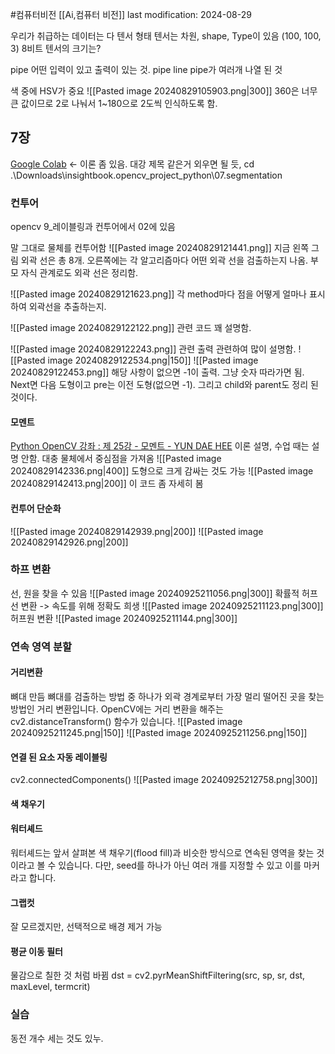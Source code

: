 #컴퓨터비전 
[[Ai,컴퓨터 비전]]
last modification: 2024-08-29

우리가 취급하는 데이터는 다 텐서 형태
텐서는 차원, shape, Type이 있음
(100, 100, 3) 8비트 텐서의 크기는?

pipe
어떤 입력이 있고 출력이 있는 것.
pipe line
pipe가 여러개 나열 된 것

색 중에 HSV가 중요
![[Pasted image 20240829105903.png|300]]
360은 너무 큰 값이므로 2로 나눠서 1~180으로 2도씩 인식하도록 함.

## 7장
[Google Colab](https://colab.research.google.com/drive/1KGWP7MCKDigQVAU_4pGfJrzDT0gt0oTT#scrollTo=rsdljxNUS3XJ) <- 이론 좀 있음. 대강 제목 같은거 외우면 될 듯,
 cd .\Downloads\insightbook.opencv_project_python\07.segmentation
### 컨투어
opencv 9_레이블링과 컨투어에서 02에 있음

말 그대로 물체를 컨투어함
![[Pasted image 20240829121441.png]]
지금 왼쪽 그림 외곽 선은 총 8개.
오른쪽에는 각 알고리즘마다 어떤 외곽 선을 검출하는지 나옴.
부모 자식 관계로도 외곽 선은 정리함.

![[Pasted image 20240829121623.png]]
각 method마다 점을 어떻게 얼마나 표시하여 외곽선을 추출하는지.

![[Pasted image 20240829122122.png]]
관련 코드 꽤 설명함.

![[Pasted image 20240829122243.png]]
관련 출력 관련하여 많이 설명함.
![[Pasted image 20240829122534.png|150]]
![[Pasted image 20240829122453.png]]
해당 사항이 없으면 -1이 출력. 그냥 숫자 따라가면 됨. Next면 다음 도형이고 pre는 이전 도형(없으면 -1). 그리고 child와 parent도 정리 된 것이다.

#### 모멘트
[Python OpenCV 강좌 : 제 25강 - 모멘트 - YUN DAE HEE](https://076923.github.io/posts/Python-opencv-25/) 이론 설명, 수업 때는 설명 안함.
대충 물체에서 중심점을 가져옴
![[Pasted image 20240829142336.png|400]]
도형으로 크게 감싸는 것도 가능
![[Pasted image 20240829142413.png|200]]
이 코드 좀 자세히 봄

#### 컨투어 단순화
![[Pasted image 20240829142939.png|200]]
![[Pasted image 20240829142926.png|200]]

### 하프 변환
선, 원을 찾을 수 있음
![[Pasted image 20240925211056.png|300]]
확률적 허프 선 변환 -> 속도를 위해 정확도 희생
![[Pasted image 20240925211123.png|300]]
허프원 변환
![[Pasted image 20240925211144.png|300]]
### 연속 영역 분할
#### 거리변환
뼈대 만듬
뼈대를 검출하는 방법 중 하나가 외곽 경계로부터 가장 멀리 떨어진 곳을 찾는 방법인 거리 변환입니다.
OpenCV에는 거리 변환을 해주는 cv2.distanceTransform() 함수가 있습니다.
![[Pasted image 20240925211245.png|150]]
![[Pasted image 20240925211256.png|150]]
#### 연결 된 요소 자동 레이블링
cv2.connectedComponents()
![[Pasted image 20240925212758.png|300]]
#### 색 채우기

#### 워터셰드 
워터셰드는 앞서 살펴본 색 채우기(flood fill)과 비슷한 방식으로 연속된 영역을 찾는 것이라고 볼 수 있습니다. 다만, seed를 하나가 아닌 여러 개를 지정할 수 있고 이를 마커라고 합니다.

#### 그랩컷
잘 모르겠지만, 선택적으로 배경 제거 가능

#### 평균 이동 필터
물감으로 칠한 것 처럼 바뀜
dst = cv2.pyrMeanShiftFiltering(src, sp, sr, dst, maxLevel, termcrit)

### 실습
동전 개수 세는 것도 있누.
